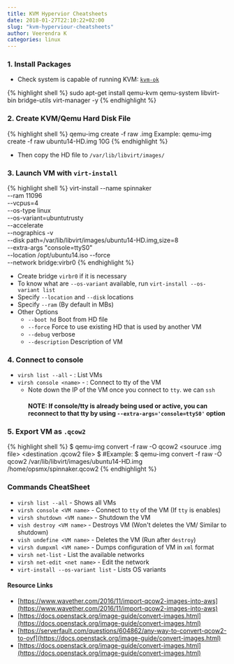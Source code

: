 ```yaml
---
title: KVM Hypervior Cheatsheets
date: 2018-01-27T22:10:22+02:00
slug: "kvm-hyperviour-cheatsheets"
author: Veerendra K
categories: linux
---
```


### 1. Install Packages
   * Check system  is  capable of running KVM: [`kvm-ok`](http://manpages.ubuntu.com/manpages/trusty/man1/kvm-ok.1.html)

{% highlight shell %}
sudo apt-get install qemu-kvm qemu-system libvirt-bin bridge-utils virt-manager -y
{% endhighlight %}

### 2. Create KVM/Qemu Hard Disk File

{% highlight shell %}
    qemu-img create -f raw <name>.img <Size>
    Example:
        qemu-img create -f raw ubuntu14-HD.img 10G
{% endhighlight %}

   * Then copy the HD file to `/var/lib/libvirt/images/`

### 3. Launch VM with `virt-install`

{% highlight shell %}
    virt-install --name spinnaker \
    --ram 11096 \
    --vcpus=4 \
    --os-type linux \
    --os-variant=ubuntutrusty \
    --accelerate \
    --nographics -v  \
    --disk path=/var/lib/libvirt/images/ubuntu14-HD.img,size=8 \
    --extra-args "console=ttyS0" \
    --location /opt/ubuntu14.iso --force \
    --network bridge:virbr0
{% endhighlight %}
   * Create bridge `virbr0` if it is necessary
   * To know what are `--os-variant` available, run `virt-install --os-variant list`
   * Specify `--location` and `--disk` locations
   * Specify `--ram` (By default in MBs)
   * Other Options
     * `--boot hd` Boot from HD file
     * `--force` Force to use existing HD that is used by another VM
     * `--debug` verbose
     * `--description` Description of VM

### 4. Connect to console
* `virsh list --all` - : List VMs
* `virsh console <name>` - : Connect to tty of the VM
   * Note down the IP of the VM once you connect to `tty`. we can `ssh`
     #### NOTE: If console/tty is already being used or active, you can reconnect to that tty by using `--extra-args='console=ttyS0'` option

### 5. Export VM as `.qcow2`
{% highlight shell %}
$ qemu-img convert -f raw -O qcow2 <souruce .img file> <destination .qcow2 file>
$ #Example:
$ qemu-img convert -f raw -O qcow2 /var/lib/libvirt/images/ubuntu14-HD.img /home/opsmx/spinnaker.qcow2
{% endhighlight %}

### Commands CheatSheet
* `virsh list --all` - Shows all VMs
* `virsh console <VM name>` - Connect to `tty` of the VM (If `tty` is enables)
* `virsh shutdown <VM name>` - Shutdown the VM
* `vish destroy <VM name>` - Destroys VM (Won't deletes the VM/ Similar to shutdown)
* `vish undefine <VM name>` - Deletes the VM (Run after `destroy`)
* `virsh dumpxml <VM name>` - Dumps configuration of VM in `xml` format
* `virsh net-list` - List the available networks
* `virsh net-edit <net name>` - Edit the network
* `virt-install --os-variant list` - Lists OS variants

#### Resource Links
* [https://www.wavether.com/2016/11/import-qcow2-images-into-aws](https://www.wavether.com/2016/11/import-qcow2-images-into-aws)
* [https://docs.openstack.org/image-guide/convert-images.html](https://docs.openstack.org/image-guide/convert-images.html)
* [https://serverfault.com/questions/604862/any-way-to-convert-qcow2-to-ovf](https://docs.openstack.org/image-guide/convert-images.html)
* [https://docs.openstack.org/image-guide/convert-images.html](https://docs.openstack.org/image-guide/convert-images.html)
